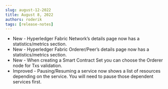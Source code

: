 ```yaml
---
slug: august-12-2022
title: August 8, 2022
authors: roderik
tags: [release-notes]
---
```


- New - Hyperledger Fabric Network’s details page now has a statistics/metrics section.
- New - Hyperledger Fabric Orderer/Peer’s details page now has a statistics/metrics section.
- New - When creating a Smart Contract Set you can choose the Orderer node for Txs validation.
- Improved - Pausing/Resuming a service now shows a list of resources depending on the service. You will need to pause those dependent services first.
